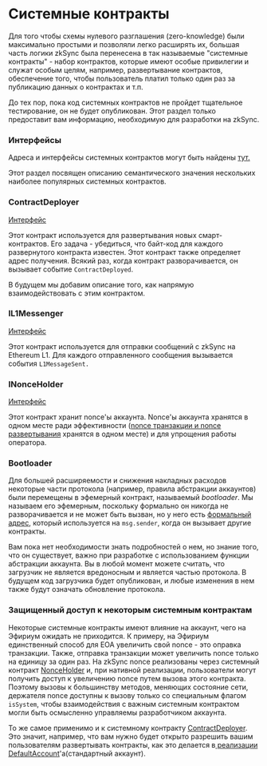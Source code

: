 # Системные контракты

Для того чтобы схемы нулевого разглашения (zero-knowledge) были максимально простыми и позволяли легко расширять их, большая часть логики zkSync была перенесена в так называемые "системные контракты" - набор контрактов, которые имеют особые привилегии и служат особым целям, например, развертывание контрактов, обеспечение того, чтобы пользователь платил только один раз за публикацию данных о контрактах и т.п.&#x20;

До тех пор, пока код системных контрактов не пройдет тщательное тестирование, он не будет опубликован. Этот раздел только предоставит вам информацию, необходимую для разработки на zkSync.

### Интерфейсы <a href="#interfaces" id="interfaces"></a>

Адреса и интерфейсы системных контрактов могут быть найдены [тут.](https://github.com/matter-labs/v2-testnet-contracts/blob/main/l2/system-contracts/Constants.sol)

Этот раздел посвящен описанию семантического значения нескольких наиболее популярных системных контрактов.

### ContractDeployer <a href="#contractdeployer" id="contractdeployer"></a>

[Интерфейс](https://github.com/matter-labs/v2-testnet-contracts/blob/6a93ff85d33dfff0008624eb9777d5a07a26c55d/l2/system-contracts/interfaces/IContractDeployer.sol#L5)

Этот контракт используется для развертывания новых смарт-контрактов. Его задача - убедиться, что байт-код для каждого развернутого контракта известен. Этот контракт также определяет адрес получения. Всякий раз, когда контракт разворачивается, он вызывает событие `ContractDeployed`.&#x20;

В будущем мы добавим описание того, как напрямую взаимодействовать с этим контрактом.

### IL1Messenger <a href="#il1messenger" id="il1messenger"></a>

[Интерфейс](https://github.com/matter-labs/v2-testnet-contracts/blob/6a93ff85d33dfff0008624eb9777d5a07a26c55d/l2/system-contracts/interfaces/IL1Messenger.sol#L5)

Этот контракт используется для отправки сообщений с zkSync на Ethereum L1. Для каждого отправленного сообщения вызывается события `L1MessageSent.`

### INonceHolder <a href="#inonceholder" id="inonceholder"></a>

[Интерфейс](https://github.com/matter-labs/v2-testnet-contracts/blob/6a93ff85d33dfff0008624eb9777d5a07a26c55d/l2/system-contracts/interfaces/INonceHolder.sol#L5)

Этот контракт хранит nonce'ы аккаунта. Nonce'ы аккаунта хранятся в одном месте ради эффективности ([nonce транзакции и nonce развертывания](broken-reference) хранятся в одном месте) и для упрощения работы оператора.

### Bootloader <a href="#bootloader" id="bootloader"></a>

Для большей расширяемости и снижения накладных расходов некоторые части протокола (например, правила абстракции аккаунтов) были перемещены в эфемерный контракт, называемый _bootloader_. Мы называем его эфемерным, поскольку формально он никогда не разворачивается и не может быть вызван, но у него есть [формальный адрес](https://github.com/matter-labs/v2-testnet-contracts/blob/6a93ff85d33dfff0008624eb9777d5a07a26c55d/l2/system-contracts/Constants.sol#L19), который используется на `msg.sender`, когда он вызывает другие контракты.

Вам пока нет необходимости знать подробностей о нем, но знание того, что он существует, важно при разработке с использованием функции абстракции аккаунта. Вы в любой момент можете считать, что загрузчик не является вредоносным и является частью протокола. В будущем код загрузчика будет опубликован, и любые изменения в нем также будут означать обновление протокола.

### Защищенный доступ к некоторым системным контрактам <a href="#protected-access-to-some-of-the-system-contracts" id="protected-access-to-some-of-the-system-contracts"></a>

Некоторые системные контракты имеют влияние на аккаунт, чего на Эфириум ожидать не приходится. К примеру, на Эфириум единственный способ для ЕОА увеличить свой nonce - это оправка транзакции. Также, отправка транзакции может увеличить nonce только на единицу за один раз. На zkSync nonce реализованы через системный контракт [NonceHolder](https://v2-docs.zksync.io/dev/developer-guides/contracts/system-contracts.html#inonceholder) и, при нативной реализации, пользователи могут получить доступ к увеличению nonce путем вызова этого контракта. Поэтому вызовы к большинству методов, меняющих состояние сети,  держателя nonce доступны к вызову только со специальным флагом `isSystem`, чтобы взаимодействия с важным системным контрактом могли быть осмысленно управляемы разработчиком аккаунта.

То же самое применимо и к системному контракту [ContractDeployer](https://v2-docs.zksync.io/dev/developer-guides/contracts/system-contracts.html#contractdeployer). Это значит, например, что вам нужно будет открыто разрешить вашим пользователям развертывать контракты, как это делается в[ реализации DefaultAccount](https://github.com/matter-labs/v2-testnet-contracts/blob/main/l2/system-contracts/DefaultAccount.sol#L126)'a(стандартный аккаунт).

### &#x20;<a href="#interfaces" id="interfaces"></a>
